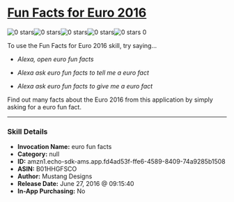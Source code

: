 # [Fun Facts for Euro 2016](http://alexa.amazon.com/#skills/amzn1.echo-sdk-ams.app.fd4ad53f-ffe6-4589-8409-74a9285b1508)
![0 stars](../../images/ic_star_border_black_18dp_1x.png)![0 stars](../../images/ic_star_border_black_18dp_1x.png)![0 stars](../../images/ic_star_border_black_18dp_1x.png)![0 stars](../../images/ic_star_border_black_18dp_1x.png)![0 stars](../../images/ic_star_border_black_18dp_1x.png) 0

To use the Fun Facts for Euro 2016 skill, try saying...

* *Alexa, open euro fun facts*

* *Alexa ask euro fun facts to tell me a euro fact*

* *Alexa ask euro fun facts to give me a euro fact*

Find out many facts about  the Euro 2016 from this application by simply asking for a euro fun fact.

***

### Skill Details

* **Invocation Name:** euro fun facts
* **Category:** null
* **ID:** amzn1.echo-sdk-ams.app.fd4ad53f-ffe6-4589-8409-74a9285b1508
* **ASIN:** B01HHGFSCO
* **Author:** Mustang Designs
* **Release Date:** June 27, 2016 @ 09:15:40
* **In-App Purchasing:** No
